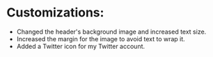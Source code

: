 
# Customizations:
- Changed the header's background image and increased text size.
- Increased the margin for the image to avoid text to wrap it.
- Added a Twitter icon for my Twitter account.
